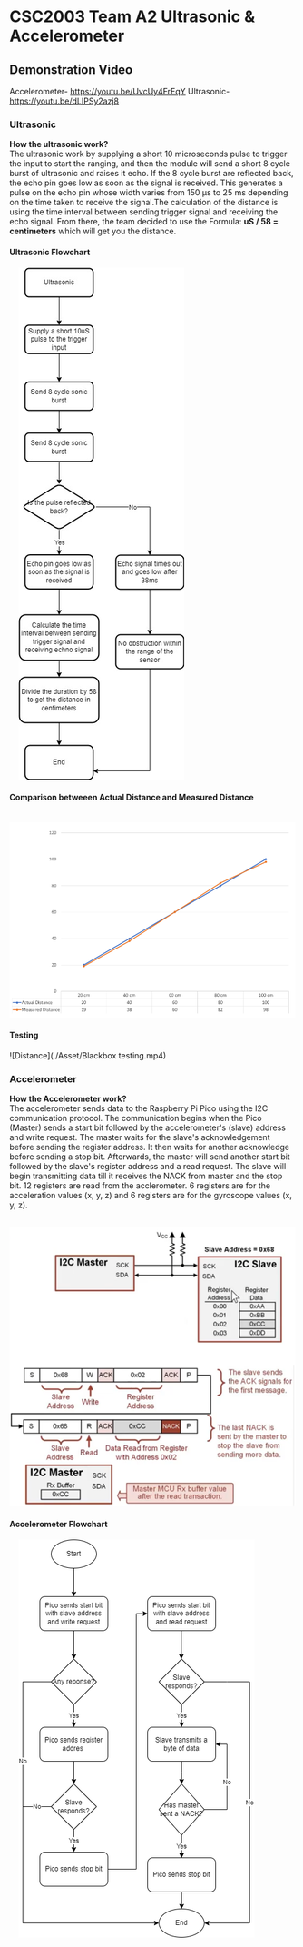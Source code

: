 # CSC2003 Team A2 Ultrasonic & Accelerometer

## Demonstration Video

Accelerometer- https://youtu.be/UvcUy4FrEqY
Ultrasonic- https://youtu.be/dLIPSy2azj8

### Ultrasonic

<b>How the ultrasonic work? </b> <br />
The ultrasonic work by supplying a short 10 microseconds pulse to trigger the input to start the ranging, and then the module will send a short 8 cycle burst of ultrasonic and raises it echo. If the 8 cycle burst are reflected back, the echo pin goes low as soon as the signal is received. This generates a pulse on the echo pin whose width varies from 150 µs to 25 ms depending on the time taken to receive the signal.The calculation of the distance is using the time interval between sending trigger signal and receiving the echo signal. From there, the team decided to use the Formula: <b>uS / 58 = centimeters</b> which will get you the distance.

#### Ultrasonic Flowchart

&nbsp;&nbsp;&nbsp; ![Distance](./Asset/Ultrasonic_chart.jpg)

#### Comparison betweeen Actual Distance and Measured Distance

&nbsp;&nbsp;&nbsp; ![Distance](./Asset/ActualMeasuredDistance.PNG)

#### Testing

![Distance](./Asset/Blackbox testing.mp4)

### Accelerometer

<b>How the Accelerometer work? </b> <br />
The accelerometer sends data to the Raspberry Pi Pico using the I2C communication protocol. The communication begins when the Pico (Master) sends a start bit followed by the accelerometer's (slave) address and write request. The master waits for the slave's acknowledgement before sending the register address. It then waits for another acknowledge before sending a stop bit. Afterwards, the master will send another start bit followed by the slave's register address and a read request. The slave will begin transmitting data till it receives the NACK from master and the stop bit. 12 registers are read from the acclerometer. 6 registers are for the acceleration values (x, y, z) and 6 registers are for the gyroscope values (x, y, z).

&nbsp;&nbsp;&nbsp; ![I2C](./Asset/I2C_Protocol_Plan.png)

#### Accelerometer Flowchart

&nbsp;&nbsp;&nbsp; ![I2C](./Asset/Accelerometer.png)
